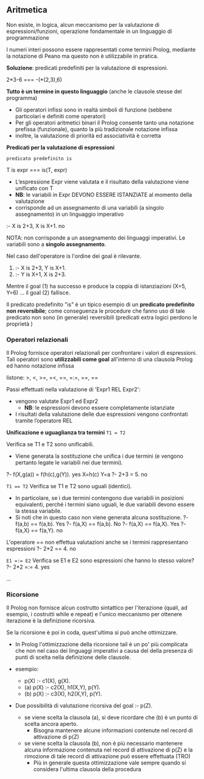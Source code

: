 ## Aritmetica
Non esiste, in logica, alcun meccanismo per la valutazione di espressioni/funzioni, operazione fondamentale in un linguaggio di programmazione 

I numeri interi possono essere rappresentati come termini Prolog, mediante la notazione di Peano ma questo non è utilizzabile in pratica.

**Soluzione**: predicati predefiniti per la valutazione di espressioni.

2\*3-6 === -(\*(2,3),6)

**Tutto è un termine in questo linguaggio** (anche le clausole stesse del programma)
- Gli operatori infissi sono in realtà simboli di funzione (sebbene particolari e definiti come operatori)
- Per gli operatori aritmetici binari il Prolog consente tanto una notazione prefissa (funzionale), quanto la più tradizionale notazione infissa
- inoltre, la valutazione di priorità ed associatività è corretta

**Predicati per la valutazione di espressioni**

```predicato predefinito is```

T is expr === is(T, expr)
- L’espressione Expr viene valutata e il risultato della valutazione viene unificato con T
- **NB**: le variabili in Expr DEVONO ESSERE ISTANZIATE al momento della valutazione
- corrisponde ad un assegnamento di una variabili (a singolo assegnamento) in un linguaggio imperativo

:- X is 2+3, X is X+1.
no

NOTA: non corrisponde a un assegnamento dei linguaggi imperativi. Le variabili sono a **singolo assegnamento**.


Nel caso dell'operatore is l'ordine dei goal è rilevante.
1. :- X is 2+3, Y is X+1.
2. :- Y is X+1, X is 2+3.

Mentre il goal (1) ha successo e produce la coppia di istanziazioni (X=5, Y=6) … il goal (2) fallisce.

Il predicato predefinito "is" è un tipico esempio di un **predicato predefinito non reversibile**; come conseguenza le procedure che fanno uso di tale predicato non sono (in generale) reversibili (predicati extra logici perdono le proprietà )














### Operatori relazionali
Il Prolog fornisce operatori relazionali per confrontare i valori di espressioni. Tali operatori sono **utilizzabili come goal** all'interno di una
clausola Prolog ed hanno notazione infissa

listone: >, <, >=, =<, ==, =:=, =\=, \==

Passi effettuati nella valutazione di 'Expr1 REL Expr2':
- vengono valutate Expr1 ed Expr2
    - **NB**: le espressioni devono essere completamente istanziate
- I risultati della valutazione delle due espressioni vengono confrontati tramite l’operatore REL

**Unificazione e uguaglianza tra termini**
```T1 = T2```

Verifica se T1 e T2 sono unificabili.
- Viene generata la sostituzione che unifica i due termini (e vengono pertanto legate le variabili nei due termini).

?- f(X,g(a)) = f(h(c),g(Y)).
    yes X=h(c) Y=a
?- 2+3 = 5.
    no

```T1 == T2```
Verifica se T1 e T2 sono uguali (identici). 
- In particolare, se i due termini contengono due variabili in posizioni equivalenti, perché i termini siano uguali, le due variabili devono essere la stessa variabile.
- Si noti che in questo caso non viene generata alcuna sostituzione.
?- f(a,b) == f(a,b).
    Yes
?- f(a,X) == f(a,b).
    No
?- f(a,X) == f(a,X).
    Yes
?- f(a,X) == f(a,Y).
    no

L'operatore == non effettua valutazioni anche se i termini rappresentano espressioni
?- 2*2 == 4.
    no

```E1 =:= E2```
Verifica se E1 e E2 sono espressioni che hanno lo stesso valore?
?- 2*2 =:= 4.
    yes


...



### Ricorsione
Il Prolog non fornisce alcun costrutto sintattico per l'iterazione (quali, ad esempio, i costrutti while e repeat) e l'unico meccanismo per ottenere iterazione è la definizione ricorsiva. 

Se la ricorsione è poi in coda, quest'ultima si può anche ottimizzare. 
- In Prolog l'ottimizzazione della ricorsione tail è un po' più complicata che non nel caso dei linguaggi imperativi a causa del della presenza di punti di scelta nella definizione delle clausole.
- esempio:
    - p(X) :- c1(X), g(X).
    - (a) p(X) :- c2(X), h1(X,Y), p(Y).
    - (b) p(X) :- c3(X), h2(X,Y), p(Y).

- Due possibilità di valutazione ricorsiva del goal :- p(Z).
    - se viene scelta la clausola (a), si deve ricordare che (b) è un punto di scelta ancora aperto.
        - Bisogna mantenere alcune informazioni contenute nel record di attivazione di p(Z)
    - se viene scelta la clausola (b), non è più necessario mantenere alcuna informazione contenuta nel record di attivazione di p(Z) e la rimozione di tale record di attivazione può essere effettuata (TRO)
        - Più in generale questa ottimizzazione vale sempre quando si considera l'ultima clausola della procedura



